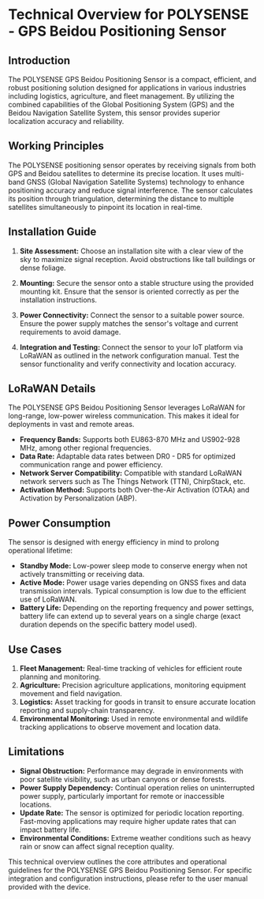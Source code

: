 # Technical Overview for POLYSENSE - GPS Beidou Positioning Sensor

## Introduction
The POLYSENSE GPS Beidou Positioning Sensor is a compact, efficient, and robust positioning solution designed for applications in various industries including logistics, agriculture, and fleet management. By utilizing the combined capabilities of the Global Positioning System (GPS) and the Beidou Navigation Satellite System, this sensor provides superior localization accuracy and reliability.

## Working Principles
The POLYSENSE positioning sensor operates by receiving signals from both GPS and Beidou satellites to determine its precise location. It uses multi-band GNSS (Global Navigation Satellite Systems) technology to enhance positioning accuracy and reduce signal interference. The sensor calculates its position through triangulation, determining the distance to multiple satellites simultaneously to pinpoint its location in real-time.

## Installation Guide
1. **Site Assessment:** Choose an installation site with a clear view of the sky to maximize signal reception. Avoid obstructions like tall buildings or dense foliage.
   
2. **Mounting:** Secure the sensor onto a stable structure using the provided mounting kit. Ensure that the sensor is oriented correctly as per the installation instructions.

3. **Power Connectivity:** Connect the sensor to a suitable power source. Ensure the power supply matches the sensor's voltage and current requirements to avoid damage.

4. **Integration and Testing:** Connect the sensor to your IoT platform via LoRaWAN as outlined in the network configuration manual. Test the sensor functionality and verify connectivity and location accuracy.

## LoRaWAN Details
The POLYSENSE GPS Beidou Positioning Sensor leverages LoRaWAN for long-range, low-power wireless communication. This makes it ideal for deployments in vast and remote areas.

- **Frequency Bands:** Supports both EU863-870 MHz and US902-928 MHz, among other regional frequencies.
- **Data Rate:** Adaptable data rates between DR0 - DR5 for optimized communication range and power efficiency.
- **Network Server Compatibility:** Compatible with standard LoRaWAN network servers such as The Things Network (TTN), ChirpStack, etc.
- **Activation Method:** Supports both Over-the-Air Activation (OTAA) and Activation by Personalization (ABP).

## Power Consumption
The sensor is designed with energy efficiency in mind to prolong operational lifetime:

- **Standby Mode:** Low-power sleep mode to conserve energy when not actively transmitting or receiving data.
- **Active Mode:** Power usage varies depending on GNSS fixes and data transmission intervals. Typical consumption is low due to the efficient use of LoRaWAN.
- **Battery Life:** Depending on the reporting frequency and power settings, battery life can extend up to several years on a single charge (exact duration depends on the specific battery model used).

## Use Cases
1. **Fleet Management:** Real-time tracking of vehicles for efficient route planning and monitoring.
2. **Agriculture:** Precision agriculture applications, monitoring equipment movement and field navigation.
3. **Logistics:** Asset tracking for goods in transit to ensure accurate location reporting and supply-chain transparency.
4. **Environmental Monitoring:** Used in remote environmental and wildlife tracking applications to observe movement and location data.

## Limitations
- **Signal Obstruction:** Performance may degrade in environments with poor satellite visibility, such as urban canyons or dense forests.
- **Power Supply Dependency:** Continual operation relies on uninterrupted power supply, particularly important for remote or inaccessible locations.
- **Update Rate:** The sensor is optimized for periodic location reporting. Fast-moving applications may require higher update rates that can impact battery life.
- **Environmental Conditions:** Extreme weather conditions such as heavy rain or snow can affect signal reception quality.

This technical overview outlines the core attributes and operational guidelines for the POLYSENSE GPS Beidou Positioning Sensor. For specific integration and configuration instructions, please refer to the user manual provided with the device.